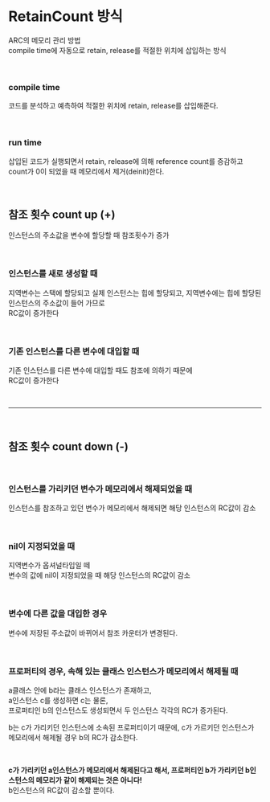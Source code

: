 # <b> RetainCount 방식 </b>
ARC의 메모리 관리 방법  
compile time에 자동으로 retain, release를 적절한 위치에 삽입하는 방식

<br>

### <b> compile time </b>
코드를 분석하고 예측하여 적절한 위치에 retain, release를 삽입해준다.

<br>

### <b> run time </b>
삽입된 코드가 실행되면서 retain, release에 의해 reference count를 증감하고 count가 0이 되었을 때 메모리에서 제거(deinit)한다.

<br>

## <b> 참조 횟수 count up (+) </b>
인스턴스의 주소값을 변수에 할당할 때 참조횟수가 증가

<br>

### <b> 인스턴스를 새로 생성할 때 </b>
지역변수는 스택에 할당되고 실제 인스턴스는 힙에 할당되고, 지역변수에는 힙에 할당된 인스턴스의 주소값이 들어 가므로  
RC값이 증가한다

<br>

### <b> 기존 인스턴스를 다른 변수에 대입할 때 </b>
기존 인스턴스를 다른 변수에 대입할 때도 참조에 의하기 때문에  
RC값이 증가한다

<br>
<hr>
<br>

## <b> 참조 횟수 count down (-) </b>

<br>

### <b> 인스턴스를 가리키던 변수가 메모리에서 해제되었을 때 </b>
인스턴스를 참조하고 있던 변수가 메모리에서 해제되면 해당 인스턴스의 RC값이 감소

<br>

### <b> nil이 지정되었을 때 </b>
지역변수가 옵셔널타입일 떼  
변수의 값에 nil이 지정되었을 때 해당 인스턴스의 RC값이 감소 

<br>

### <b> 변수에 다른 값을 대입한 경우 </b>
변수에 저장된 주소값이 바뀌어서 참조 카운터가 변경된다.

<br>

### <b> 프로퍼티의 경우, 속해 있는 클래스 인스턴스가 메모리에서 해제될 때 </b>
a클래스 안에 b라는 클래스 인스턴스가 존재하고,   
a인스턴스 c를 생성하면 c는 물론,   
프로퍼티인 b의 인스턴스도 생성되면서 두 인스턴스 각각의 RC가 증가된다.  

b는 c가 가리키던 인스턴스에 소속된 프로퍼티이기 때문에, c가 가르키던 인스턴스가 메모리에서 해제될 경우 b의 RC가 감소한다.

<br>

<b> c가 가리키던 a인스턴스가 메모리에서 해제된다고 해서, 프로퍼티인 b가 가리키던 b인스턴스의 메모리가 같이 해제되는 것은 아니다! </b>  
b인스턴스의 RC값이 감소할 뿐이다.
